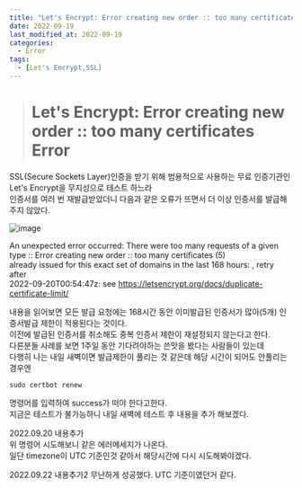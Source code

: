 ```yaml
---
title: "Let's Encrypt: Error creating new order :: too many certificates Error"
date: 2022-09-19
last_modified_at: 2022-09-19
categories: 
  - Error
tags:
  - [Let's Encrypt,SSL]
---
```

># Let's Encrypt: Error creating new order :: too many certificates Error

SSL(Secure Sockets Layer)인증을 받기 위해 범용적으로 사용하는 무료 인증기관인 Let's Encrypt을 무지성으로 테스트 하느라  
인증서를 여러 번 재발급받았더니 다음과 같은 오류가 뜨면서 더 이상 인증서를 발급해주지 않았다.  

![image](https://user-images.githubusercontent.com/99777315/190919894-83167d4f-03bc-4544-bb41-451da3c9bf17.png)  

An unexpected error occurred:
There were too many requests of a given type :: Error creating new order :: too many certificates (5)  
already issued for this exact set of domains in the last 168 hours: <my-domain>, retry after  
2022-09-20T00:54:47z: see https://letsencrypt.org/docs/duplicate-certificate-limit/  

내용을 읽어보면 모든 발급 요청에는 168시간 동안 이미발급된 인증서가 많아(5개) 인증서발급 제한이 적용된다는 것이다.  
이전에 발급된 인증서를 취소해도 중복 인증서 제한이 재설정되지 않는다고 한다.  
다른분들 사례를 보면 1주일 동안 기다려야하는 쓴맛을 봤다는 사람들이 있는데  
다행히 나는 내일 새벽이면 발급제한이 풀리는 것 같은데 해당 시간이 되어도 안풀리는경우엔
```
sudo certbot renew
```
명령어를 입력하여 success가 떠야 한다고한다.  
지금은 테스트가 불가능하니 내일 새벽에 테스트 후 내용을 추가 해보겠다.



2022.09.20 내용추가  
위 명령어 시도해보니 같은 에러메세지가 나온다.  
일단 timezone이 UTC 기준인것 같아서 해당시간에 다시 시도해봐야겠다.

2022.09.22 내용추가2
무난하게 성공했다. UTC 기준이였던거 같다.
